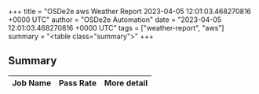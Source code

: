 +++
title = "OSDe2e aws Weather Report 2023-04-05 12:01:03.468270816 +0000 UTC"
author = "OSDe2e Automation"
date = "2023-04-05 12:01:03.468270816 +0000 UTC"
tags = ["weather-report", "aws"]
summary = "<table class=\"summary\"></table>"
+++
## Summary

| Job Name | Pass Rate | More detail |
|----------|-----------|-------------|




